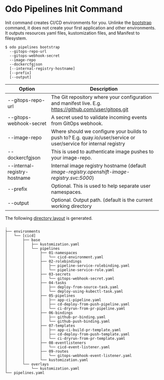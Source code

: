 # Odo Pipelines Init Command

Init command creates CI/CD environments for you.  Unlinke the [bootstrap](bootstrap.md) command, it does not create your first application and other environments.   It outputs resources yaml files, kustomization files, and Manifest to filesystem.

```shell
$ odo pipelines bootstrap 
  --gitops-repo-url
  --gitops-webhook-secret
  --image-repo
  --dockercfgjson 
  [--internal-registry-hostname]
  [--prefix]
  [--output]
```

| Option                  | Description |
| ----------------------- | ----------- |
| --gitops-repo-url | The Git repository where your configuration and manifest live. E.g. https://github.com/user/gitops.git|
| --gitops-webhook-secret | A secret used to validate incoming events from GitOps webhook. |
| --image-repo | Where should we configure your builds to push to? E.g. quay.io/user/service or user/service for internal registry|
| --dockercfgjson | This is used to authenticate image pushes to your image-repo. |
| --internal-registry-hostname | Internal image registry hostname (default _image-registry.openshift-image-registry.svc:5000_)
| --prefix                | Optional.  This is used to help separate user namespaces. |
| --output                | Optional.  Output path.  (default is the current working directory|

The following [directory layout](output) is generated.

```shell
.
├── environments
│   └── [cicd]
│       ├── base
│       │   ├── kustomization.yaml
│       │   └── pipelines
│       │       ├── 01-namespaces
│       │       │   └── cicd-environment.yaml
│       │       ├── 02-rolebindings
│       │       │   ├── pipeline-service-rolebinding.yaml
│       │       │   └── pipeline-service-role.yaml
│       │       ├── 03-secrets
│       │       │   └── gitops-webhook-secret.yaml
│       │       ├── 04-tasks
│       │       │   ├── deploy-from-source-task.yaml
│       │       │   └── deploy-using-kubectl-task.yaml
│       │       ├── 05-pipelines
│       │       │   ├── app-ci-pipeline.yaml
│       │       │   ├── cd-deploy-from-push-pipeline.yaml
│       │       │   └── ci-dryrun-from-pr-pipeline.yaml
│       │       ├── 06-bindings
│       │       │   ├── github-pr-binding.yaml
│       │       │   └── github-push-binding.yaml
│       │       ├── 07-templates
│       │       │   ├── app-ci-build-pr-template.yaml
│       │       │   ├── cd-deploy-from-push-template.yaml
│       │       │   └── ci-dryrun-from-pr-template.yaml
│       │       ├── 08-eventlisteners
│       │       │   └── cicd-event-listener.yaml
│       │       ├── 09-routes
│       │       │   └── gitops-webhook-event-listener.yaml
│       │       └── kustomization.yaml
│       └── overlays
│           └── kustomization.yaml
└── pipelines.yaml

```

